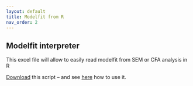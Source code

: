 ```yaml
---
layout: default
title: Modelfit from R
nav_order: 2
---
```




## Modelfit interpreter

This excel file will allow to easily read modelfit from SEM or CFA analysis in R  

[Download](/download/Modelfit.from.R.xlsx) this script – and see [here](/docs/CFA/#copy-modelfit-to-clipboard) how to use it.
